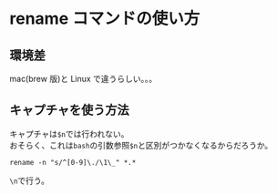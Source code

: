 # rename コマンドの使い方

## 環境差

mac(brew 版)と Linux で違うらしい。。。

## キャプチャを使う方法

キャプチャは`$n`では行われない。  
おそらく、これは`bash`の引数参照`$n`と区別がつかなくなるからだろうか。

```
rename -n "s/^[0-9]\./\1\_" *.*
```

`\n`で行う。
